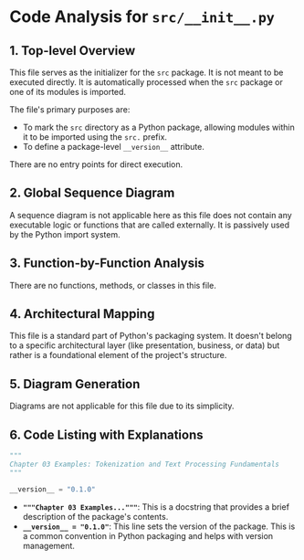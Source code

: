 # Code Analysis for `src/__init__.py`

## 1. Top-level Overview

This file serves as the initializer for the `src` package. It is not meant to be executed directly. It is automatically processed when the `src` package or one of its modules is imported.

The file's primary purposes are:
- To mark the `src` directory as a Python package, allowing modules within it to be imported using the `src.` prefix.
- To define a package-level `__version__` attribute.

There are no entry points for direct execution.

## 2. Global Sequence Diagram

A sequence diagram is not applicable here as this file does not contain any executable logic or functions that are called externally. It is passively used by the Python import system.

## 3. Function-by-Function Analysis

There are no functions, methods, or classes in this file.

## 4. Architectural Mapping

This file is a standard part of Python's packaging system. It doesn't belong to a specific architectural layer (like presentation, business, or data) but rather is a foundational element of the project's structure.

## 5. Diagram Generation

Diagrams are not applicable for this file due to its simplicity.

## 6. Code Listing with Explanations

```python
"""
Chapter 03 Examples: Tokenization and Text Processing Fundamentals
"""

__version__ = "0.1.0"
```

- **`"""Chapter 03 Examples..."""`**: This is a docstring that provides a brief description of the package's contents.
- **`__version__ = "0.1.0"`**: This line sets the version of the package. This is a common convention in Python packaging and helps with version management.
